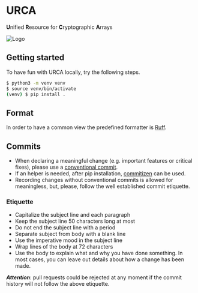 # URCA

**U**nified **R**esource for **C**ryptographic **A**rrays

![Logo](docs/_static/logo.svg)

## Getting started

To have fun with URCA locally, try the following steps.

```bash
$ python3 -m venv venv
$ source venv/bin/activate
(venv) $ pip install .
```

## Format

In order to have a common view the predefined formatter is
[Ruff](https://docs.astral.sh/ruff/).

## Commits

* When declaring a meaningful change (e.g. important features or critical
fixes), please use a
[conventional commit](https://www.conventionalcommits.org/en/v1.0.0/).
* If an helper is needed, after pip installation,
[commitizen](https://commitizen-tools.github.io/commitizen/)
can be used.
* Recording changes without conventional commits is allowed for meaningless,
but, please, follow the well established commit etiquette.

### Etiquette

* Capitalize the subject line and each paragraph
* Keep the subject line 50 characters long at most 
* Do not end the subject line with a period
* Separate subject from body with a blank line
* Use the imperative mood in the subject line
* Wrap lines of the body at 72 characters
* Use the body to explain what and why you have done something.
In most cases, you can leave out details about how a change has been made.

***Attention***: pull requests could be rejected at any moment if the commit
history will not follow the above etiquette.
